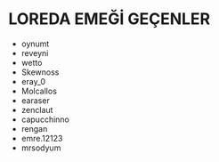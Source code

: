 # LOREDA EMEĞİ GEÇENLER
- oynumt
- reveyni
- wetto
- Skewnoss
- eray_0
- Molcallos
- earaser
- zenclaut
- capucchinno
- rengan
- emre.12123
- mrsodyum
